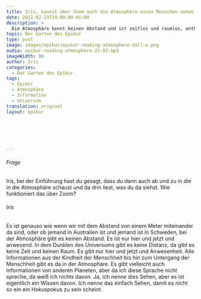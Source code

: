 ```yaml
---
title: Iris, kannst über Zoom auch die Atmosphäre eines Menschen sehen?
date: 2021-02-23T19:00:00-01:00
description: >
  Die Atmosphäre kennt keinen Abstand und ist zeitlos und raumlos, enthält Informationen von der Kindheit bis zum Untergang der Menschheit sowie  möglicherweise von anderen Planeten, was als Sehen bezeichnet wird, aber eigentlich ein Wissen ist.
topic: Der Garten des Epikur
type: post
image: images/epikur/epikur-reading-atmosphere-dall-e.png
audio: epikur-reading-atmosphere-21-02.mp3
imageWidth: 90
author: Iris
categories:
  - Der Garten des Epikur
tags:
  - Epikur
  - Atmosphäre
  - Information
  - Universum
translation: original
layout: epikur






---
```


###### Frage
Iris, bei der Einführung hast du gesagt, dass du dann auch ab und zu in die in die Atmosphäre schaust und da drin liest, was du da siehst. Wie funktioniert das über Zoom?

###### Iris
Es ist genauso wie wenn wir mit dem Abstand von einem Meter miteinander da sind, oder ob jemand in Australien ist und jemand ist in Schweden, bei der Atmosphäre gibt es keinen Abstand. Es ist nur hier und jetzt und anwesend. In dem Dunklen des Universums gibt es keine Distanz, da gibt es keine Zeit und keinen Raum. Es gibt nur hier und jetzt und Anwesenheit. Alle Informationen aus der Kindheit der Menschheit bis hin zum Untergang der Menschheit gibt es da in der Atmosphäre. Es gibt vielleicht auch Informationen von anderen Planeten, aber da ich diese Sprache nicht spreche, da weiß ich nichts davon. Ja, ich nenne dies Sehen, aber es ist eigentlich ein Wissen davon. Ich nenne das einfach Sehen, damit es nicht so ein ein Hokuspokus zu sein scheint.
